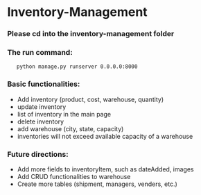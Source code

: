 # Inventory-Management

### Please cd into the inventory-management folder
### The run command: 
       python manage.py runserver 0.0.0.0:8000

### Basic functionalities:

- Add inventory (product, cost, warehouse, quantity)
- update inventory
- list of inventory in the main page
- delete inventory
- add warehouse (city, state, capacity)
- inventories will not exceed available capacity of a warehouse

### Future directions:
- Add more fields to inventoryItem, such as dateAdded, images
- Add CRUD functionalities to warehouse
- Create more tables (shipment, managers, venders, etc.)